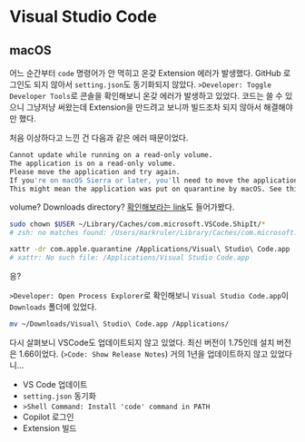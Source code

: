 # Visual Studio Code

## macOS

어느 순간부터 `code` 명령어가 안 먹히고 온갖 Extension 에러가 발생했다.
GitHub 로그인도 되지 않아서 `setting.json`도 동기화되지 않았다.
`>Developer: Toggle Developer Tools`로 콘솔을 확인해보니 온갖 에러가 발생하고 있었다.
코드는 쓸 수 있으니 그냥저냥 써왔는데 Extension을 만드려고 보니까 빌드조차 되지 않아서 해결해야만 했다.

처음 이상하다고 느낀 건 다음과 같은 에러 때문이었다.

```sh
Cannot update while running on a read-only volume.
The application is on a read-only volume.
Please move the application and try again.
If you're on macOS Sierra or later, you'll need to move the application out of the Downloads directory.
This might mean the application was put on quarantine by macOS. See this link for more information.
```

volume? Downloads directory?
[확인해보라는 link](https://github.com/microsoft/vscode/issues/7426#issuecomment-425093469)도 들어가봤다.

```sh
sudo chown $USER ~/Library/Caches/com.microsoft.VSCode.ShipIt/*
# zsh: no matches found: /Users/markruler/Library/Caches/com.microsoft.VSCode.ShipIt/*

xattr -dr com.apple.quarantine /Applications/Visual\ Studio\ Code.app
# xattr: No such file: /Applications/Visual Studio Code.app
```

응?

`>Developer: Open Process Explorer`로 확인해보니 `Visual Studio Code.app`이 `Downloads` 폴더에 있었다.

```sh
mv ~/Downloads/Visual\ Studio\ Code.app /Applications/
```

다시 살펴보니 VSCode도 업데이트되지 않고 있었다.
최신 버전이 1.75인데 설치 버전은 1.66이었다.
(`>Code: Show Release Notes`)
거의 1년을 업데이트하지 않고 있었다니...

- VS Code 업데이트
- `setting.json` 동기화
- `>Shell Command: Install 'code' command in PATH`
- Copilot 로그인
- Extension 빌드
